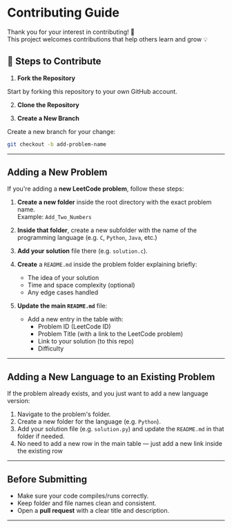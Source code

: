# Contributing Guide

Thank you for your interest in contributing! 🎉  
This project welcomes contributions that help others learn and grow 💡

## 📌 Steps to Contribute

1. **Fork the Repository**

Start by forking this repository to your own GitHub account.

2. **Clone the Repository**

3. **Create a New Branch**

Create a new branch for your change:
```bash
git checkout -b add-problem-name
```

---

## Adding a New Problem

If you're adding a **new LeetCode problem**, follow these steps:

1. **Create a new folder** inside the root directory with the exact problem name.  
   Example: `Add_Two_Numbers`

2. **Inside that folder**, create a new subfolder with the name of the programming language (e.g. `C`, `Python`, `Java`, etc.)

3. **Add your solution** file there (e.g. `solution.c`).

4. **Create** a `README.md` inside the problem folder explaining briefly:
   - The idea of your solution
   - Time and space complexity (optional)
   - Any edge cases handled

5. **Update the main `README.md`** file:
   - Add a new entry in the table with:
     - Problem ID (LeetCode ID)
     - Problem Title (with a link to the LeetCode problem)
     - Link to your solution (to this repo)
     - Difficulty

---

## Adding a New Language to an Existing Problem

If the problem already exists, and you just want to add a new language version:

1. Navigate to the problem's folder.
2. Create a new folder for the language (e.g. `Python`).
3. Add your solution file (e.g. `solution.py`) and update the `README.md` in that folder if needed.
4. No need to add a new row in the main table — just add a new link inside the existing row

---

## Before Submitting

- Make sure your code compiles/runs correctly.
- Keep folder and file names clean and consistent.
- Open a **pull request** with a clear title and description.

---

